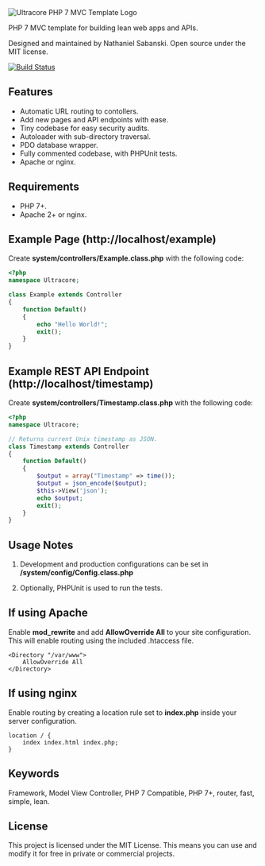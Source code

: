 <img src="http://i.imgur.com/Blqx0N2.png" alt="Ultracore PHP 7 MVC Template Logo" />

PHP 7 MVC template for building lean web apps and APIs.

Designed and maintained by Nathaniel Sabanski. Open source under the MIT license.

[![Build Status](https://travis-ci.org/gnat/ultracore.svg?branch=master)](https://travis-ci.org/gnat/ultracore)

## Features

* Automatic URL routing to contollers.
* Add new pages and API endpoints with ease.
* Tiny codebase for easy security audits.
* Autoloader with sub-directory traversal.
* PDO database wrapper.
* Fully commented codebase, with PHPUnit tests.
* Apache or nginx.

## Requirements

* PHP 7+.
* Apache 2+ or nginx.

## Example Page (http://localhost/example)

Create **system/controllers/Example.class.php** with the following code:

```php
<?php
namespace Ultracore;

class Example extends Controller
{
	function Default() 
	{
		echo "Hello World!";
		exit();
	}
}
```

## Example REST API Endpoint (http://localhost/timestamp)

Create **system/controllers/Timestamp.class.php** with the following code:

```php
<?php
namespace Ultracore;

// Returns current Unix timestamp as JSON.
class Timestamp extends Controller
{
	function Default() 
	{
		$output = array("Timestamp" => time());
		$output = json_encode($output);
		$this->View('json');
		echo $output;
		exit();
	}
}
```

## Usage Notes

1. Development and production configurations can be set in **/system/config/Config.class.php**

2. Optionally, PHPUnit is used to run the tests.

## If using Apache

Enable **mod_rewrite** and add **AllowOverride All** to your site configuration. This will enable routing using the included .htaccess file. 

```
<Directory "/var/www">
	AllowOverride All
</Directory>
```

## If using nginx

Enable routing by creating a location rule set to **index.php** inside your server configuration.

```
location / {
	index index.html index.php;
}
```

## Keywords

Framework, Model View Controller, PHP 7 Compatible, PHP 7+, router, fast, simple, lean.

## License

This project is licensed under the MIT License. This means you can use and modify it for free in private or commercial projects.
